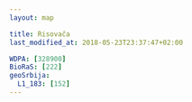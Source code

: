 ```yaml
---
layout: map

title: Risovača
last_modified_at: 2018-05-23T23:37:47+02:00

WDPA: [328900]
BioRaS: [222]
geoSrbija:
  L1_183: [152]
---
```

